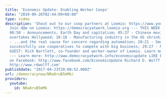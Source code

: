 ```yaml
---
title: 'Economic Update: Enabling Worker Coops'
date: "2019-09-26T02:44:09+08:00"
type: video
description: 'Shout out to our coop partners at Loomio: https://www.youtube.com/channel/UC3wke78zNd9-j27JUsXQ7gg
  Join d@w on Loomio: https://democracyatwork.loomio.org --- THIS WEEK''S TOPICS (w/timestamps):
  00:50 - Announcements, Earth Day and capitalism; 05:37 - Chinese movie industry
  overtakes Hollywood; 10:18 - Manufacturing industry in the US shrinking... 16:36
  - ...and the real cause for concern regarding automation; 20:21 - Small businesses
  successfully use cooperatives to compete with big business; 29:27 - MAIN TOPIC W/SPECIAL
  GUEST: Rich Bartlett, co-founder and worker-owner of Loomio. Learn more: http://www.democracyatwork.info/profile_loomio
  --- Learn more: http://www.democracyatwork.info/economicupdate LIKE Economic Update
  on Facebook: http://www.facebook.com/EconomicUpdate Richard D. Wolff''s website:
  http://www.rdwolff.com'
publishdate: "2017-04-23T20:08:52.000Z"
url: /democracynow/NRa8ruB5mMk/
providers:
  youtube:
    id: NRa8ruB5mMk
---
```

